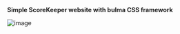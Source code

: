 **Simple ScoreKeeper website with bulma CSS framework**

![image](https://github.com/user-attachments/assets/99bf9afd-90df-4fe1-847b-aad5aa18285d)
